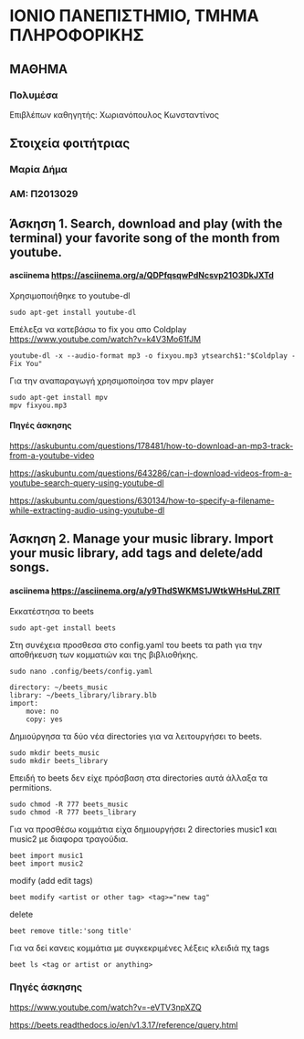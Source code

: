 # ΙΟΝΙΟ ΠΑΝΕΠΙΣΤΗΜΙΟ, ΤΜΗΜΑ ΠΛΗΡΟΦΟΡΙΚΗΣ 
## ΜΑΘΗΜΑ
### Πολυμέσα  
Επιβλέπων καθηγητής: Χωριανόπουλος Κωνσταντίνος 

## Στοιχεία φοιτήτριας  
### Μαρία Δήμα
### ΑΜ: Π2013029

## Άσκηση 1. Search, download and play (with the terminal) your favorite song of the month from youtube.
#### asciinema https://asciinema.org/a/QDPfqsqwPdNcsvp21O3DkJXTd
Χρησιμοποιήθηκε το youtube-dl
```
sudo apt-get install youtube-dl
```

Επέλεξα να κατεβάσω το fix you απο Coldplay https://www.youtube.com/watch?v=k4V3Mo61fJM 

```
youtube-dl -x --audio-format mp3 -o fixyou.mp3 ytsearch$1:"$Coldplay - Fix You"
```

Για την αναπαραγωγή χρησιμοποίησα τον mpv player

```
sudo apt-get install mpv
mpv fixyou.mp3
```

#### Πηγές άσκησης
https://askubuntu.com/questions/178481/how-to-download-an-mp3-track-from-a-youtube-video

https://askubuntu.com/questions/643286/can-i-download-videos-from-a-youtube-search-query-using-youtube-dl

https://askubuntu.com/questions/630134/how-to-specify-a-filename-while-extracting-audio-using-youtube-dl

## Άσκηση 2. Manage your music library. Import your music library, add tags and delete/add songs.
#### asciinema https://asciinema.org/a/y9ThdSWKMS1JWtkWHsHuLZRIT
Εκκατέστησα το beets

```
sudo apt-get install beets
```
Στη συνέχεια προσθεσα στο config.yaml του beets τα path για την αποθήκευση των κομματιών και της βιβλιοθήκης.

```
sudo nano .config/beets/config.yaml
```

```
directory: ~/beets_music
library: ~/beets_library/library.blb
import:
    move: no
    copy: yes
```
Δημιούργησα τα δύο νέα directories για να λειτουργήσει το beets. 

```
sudo mkdir beets_music
sudo mkdir beets_library
```

Επειδή το beets δεν είχε πρόσβαση στα directories αυτά άλλαξα τα permitions.

```
sudo chmod -R 777 beets_music
sudo chmod -R 777 beets_library
```

Για να προσθέσω κομμάτια είχα δημιουργήσει 2 directories music1 και music2 με διαφορα τραγούδια.

```
beet import music1
beet import music2
```

modify (add edit tags)

```
beet modify <artist or other tag> <tag>="new tag"
```

delete

```
beet remove title:'song title'
```

Για να δεί κανεις κομμάτια με συγκεκριμένες λέξεις κλειδιά πχ tags

```
beet ls <tag or artist or anything>
```

### Πηγές άσκησης
https://www.youtube.com/watch?v=-eVTV3npXZQ

https://beets.readthedocs.io/en/v1.3.17/reference/query.html


